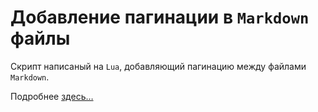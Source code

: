 # Добавление пагинации в `Markdown` файлы

Скрипт написаный на `Lua`,  добавляющий пагинацию между файлами `Markdown`.

Подробнее [здесь…](docs/README.md)


